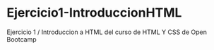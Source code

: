 # Ejercicio1-IntroduccionHTML
Ejercicio 1 / Introduccion a HTML del curso de HTML Y CSS de Open Bootcamp

